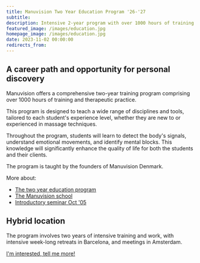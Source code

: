```yaml
---
title: Manuvision Two Year Education Program '26-'27
subtitle: 
description: Intensive 2-year program with over 1000 hours of training and therapeutic practice, spread between Barcelona and Amsterdam
featured_image: /images/education.jpg
homepage_image: /images/education.jpg
date: 2023-11-02 00:00:00
redirects_from:
---
```


## A career path and opportunity for personal discovery

Manuvision offers a comprehensive two-year training program comprising over 1000 hours of training and therapeutic practice.

This program is designed to teach a wide range of disciplines and tools, tailored to each student's experience level, whether they are new to or experienced in massage techniques.

Throughout the program, students will learn to detect the body's signals, understand emotional movements, and identify mental blocks. This knowledge will significantly enhance the quality of life for both the students and their clients.

The program is taught by the founders of Manuvision Denmark.

More about:
* [The two year education program](https://manuvision.es/language/en/academics/)
* [The Manuvision school](../about#about-manuvision)  
* [Introductory seminar Oct '05](/workshops/seminar)

## Hybrid location

The program involves two years of intensive training and work, with intensive week-long retreats in Barcelona, and meetings in Amsterdam.

<a href="/contact" class="button button--large">I'm interested, tell me more!</a>